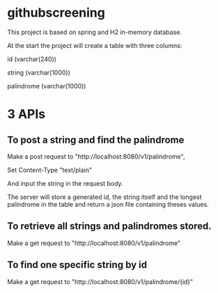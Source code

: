 # githubscreening



This project is based on spring and H2 in-memory database.

At the start the project will create a table with three columns:

id (varchar(240)) 

string (varchar(1000))

palindrome (varchar(1000))

# 3 APIs 

## To post a string and find the palindrome

Make a post request to "http://localhost:8080/v1/palindrome",

Set Content-Type "text/plain"

And input the string in the request body. 

The server will store a generated id, the string itself and the longest palindrome in the table and return a json file containing theses values.

## To retrieve all strings and palindromes stored.
Make a get request to "http://localhost:8080/v1/palindrome"

## To find one specific string by id
Make a get request to "http://localhost:8080/v1/palindrome/{id}" 










